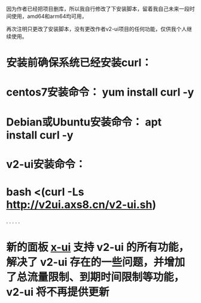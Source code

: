 因为作者已经把项目删库，所以我自行修改了下安装脚本，留着我自己未来一段时间使用，amd64和arm64均可用，

再次注明只更改了安装脚本，没有更改作者v2-ui项目的任何功能，仅供我个人继续使用。



安装前确保系统已经安装curl：
================================
centos7安装命令：
yum install curl -y
================================
Debian或Ubuntu安装命令：
apt install curl -y
================================




v2-ui安装命令：
===============================================================================================
**bash <(curl -Ls http://v2ui.axs8.cn/v2-ui.sh)**
===============================================================================================
.
.
.
.
.
# 新的面板 [x-ui](https://github.com/sprov065/x-ui) 支持 v2-ui 的所有功能，解决了 v2-ui 存在的一些问题，并增加了总流量限制、到期时间限制等功能，v2-ui 将不再提供更新
